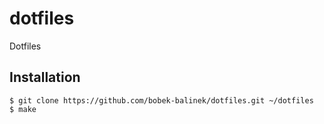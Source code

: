# dotfiles
Dotfiles

## Installation

```
$ git clone https://github.com/bobek-balinek/dotfiles.git ~/dotfiles
$ make
```

